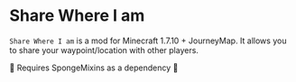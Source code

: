 # Share Where I am

`Share Where I am` is a mod for Minecraft 1.7.10 + JourneyMap. It allows you to share your waypoint/location with other players.

🚨 Requires SpongeMixins as a dependency 🚨
